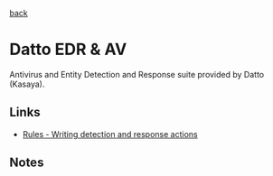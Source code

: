 [back](../README.md)  
# Datto EDR & AV

Antivirus and Entity Detection and Response suite provided by Datto (Kasaya).

## Links

- [Rules - Writing detection and response actions](./Rules.md)

## Notes

